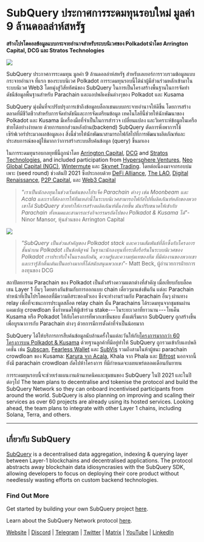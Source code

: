 # SubQuery ประกาศการระดมทุนรอบใหม่ มูลค่า 9 ล้านดอลล่าห์สหรัฐ

**สร้างโปรโตคอลข้อมูลแบบกระจายอำนาจสำหรับระบบนิเวศของ Polkadot นำโดย Arrington Capital, DCG และ Stratos Technologies**

![](https://cdn-images-1.medium.com/max/1600/0*PR4oqrB9Am03VseR)

SubQuery ประกาศการระดมทุน มูลค่า 9 ล้านดอลล่าห์สหรัฐ สำหรับเลเยอร์การรวบรวมข้อมูลแบบกระจายอำนาจ ที่แรก ของระบบนิเวศ Polkadot การระดมทุนรอบนี้ได้นำผู้มีส่วนร่วมหลักเข้ามาในระบบนิเวศ Web3 โดยมุ่งสู่วิสัยทัศน์ของ SubQuery ในการเป็นโครงสร้างพื้นฐานในการจัดทำดัชนีข้อมูลพื้นฐานสำหรับ Parachain และแอปพลิเคชันต่างๆของ Polkadot และ Kusama

SubQuery มุ่งมั่นที่จะปรับปรุงการเข้าถึงข้อมูลบล็อกเชนแบบกระจายอำนาจให้ดีขึ้น โดยการสร้างตลาดที่มีชีวิตชีวาสำหรับการจัดทำดัชนีและการจัดเตรียมข้อมูล เทคโนโลยีนี้ช่วยให้นักพัฒนาของ Polkadot และ Kusama มีเครื่องมือที่จำเป็นในการสำรวจ เปลี่ยนแปลง และวิเคราะห์ข้อมูลในเครือข่ายได้อย่างง่ายดาย ด้วยการแยกส่วนหลังบ้าน(backend) SubQuery ตัดการพึ่งพาการใช้เซิร์ฟเวอร์ประมวลผลข้อมูลเอง สิ่งนี้ช่วยให้นักพัฒนาสามารถโฟกัสไปที่การพัฒนาผลิตภัณฑ์และประสบการณ์ของผู้ใช้มากกว่าการสร้างระบบสืบค้นข้อมูล (query) ขึ้นมาเอง

ในการระดมทุนรอบกลยุทธิ์นี้ถูกนำโดย [Arrington Capital](https://arringtonxrpcapital.com/), [DCG](https://dcg.co/) and [Stratos Technologies](https://www.stratoslp.com/), and included participation from [Hypersphere Ventures](https://hypersphere.ventures/), [Neo Global Capital (NGC)](http://ngc.fund/), [Wintermute](https://www.wintermute.com/) และ [Skynet Trading](http://skynettrading.com/). โดยต่อเนื่องมาจากรอบบ่มเพาะ (seed round) ช่วงต้นปี 2021 ซึ่งประกอบด้วย [DeFi Alliance](https://defialliance.co/), [The LAO](https://www.thelao.io/), [Digital Renaissance](https://drf.ee/), [P2P Capital](https://www.p2pcap.com/), และ [Web3 Capital](https://web3.capital/)

> *"เราเป็นนักลงทุนในช่วงเริ่มต้นของโปรเจ็ค Parachain ต่างๆ เช่น Moonbeam และ Acala และเราก็ต้องการให้ทีมเหล่านี้ในระบบนิเวศสามารถโฟกัสไปที่ผลิตภัณฑ์หลักของพวกเขาได้ SubQuery ช่วยทำให้การสร้างผลิตภัณฑ์นั้นง่ายขึ้น มันปรับขนาดให้เข้ากับ Parachain ทั้งหมดและสามารถเร่งกิจกรรมรถัดไปของ Polkadot & Kusama ได้"*- Ninor Mansor, หุ้นส่วนของ Arrington Capital

![](https://cdn-images-1.medium.com/max/1600/1*j4VHuY_BgjkYv_bQ6_DmcQ.gif)

> *"SubQuery เป็นส่วนสำคัญของ Polkadot stack และความสัมพันธ์ที่ลึกซึ้งกับโครงการชั้นนำบน Polkadot เป็นข้อพิสูจน์ ในฐานะนักลงทุนที่กระตือรือร้นในระบบนิเวศของ Polkadot เราประทับใจในแรงผลักดัน, ความรู้และความทุ่มเทของทีม ที่มีต่องานของพวกเขา และเรารู้สึกตื่นเต้นเป็นอย่างมากที่ได้สนับสนุนพวกเขา"*- Matt Beck, ผู้อำนวยการฝ่ายการลงทุนของ DCG

สถาปัตยกรรม Parachain ของ Polkadot เป็นตัวสร้างความแตกต่างที่สำคัญ เมื่อเทียบกับบล็อคเชน Layer 1 อื่นๆ โดยตรงกันข้ามกับการออกแบบ chain เดี่ยวๆมาแข่งขันกัน แต่ละ Parachain ทำหน้าที่เป็นโปรโตคอลที่มีความอิสระของตัวเอง ซึ่งจะทำงานร่วมกับ Parachain อื่นๆ ผ่านทาง relay เพื่อที่จะชนะการประมูลสล็อต relay chain นั้น Parachains ได้ระดมทุนจากชุมชนผ่านแคมเปญ crowdloan ซึ่งกำหนดให้ผู้เข้าร่วม stake--- ในระยะเวลาที่ยาวนาน --- โทเค็น Kusama หรือ Polkadot ให้กับโครงการที่พวกเขาชื่นชอบ ตั้งแต่เริ่มแรก SubQuery ถูกสร้างขึ้นเพื่อบูรณาการกับ Parachain ต่างๆ ด้วยการมีการตั้งค่าที่จำเป็นน้อยมาก

SubQuery ได้ให้บริการการสืบค้นข้อมูลนับล้านครั้งในแต่ละวันให้กับ[โครงการมากกว่า 60 โครงการบน Polkadot & Kusama](https://explorer.subquery.network/) ด้วยฐานลูกค้าที่มีอยู่ทำให้ SubQuery ถูกรวมเข้ากับแอปพลิเคชั่น เช่น [Subscan](https://subquery.medium.com/subscans-multi-signature-tool-powered-by-subquery-926da3e4fc25), [Fearless Wallet](https://explorer.subquery.network/subquery/ef1rspb/fearless-wallet) และ [SubVis](https://subquery.medium.com/explore-kusama-auctions-with-subvis-io-and-subquery-522351538d17) รวมถึงสามในห้าผู้ชนะ parachain crowdloan ของ Kusama: [Karura จาก Acala](https://subquery.medium.com/karura-integrates-with-subquery-to-aggregate-and-serve-defi-data-to-kusama-builders-d34f0e722311), Khala จาก Phala และ [Bifrost](https://subquery.medium.com/bifrost-chooses-subquery-to-provide-the-data-for-their-new-dapp-c8005ee54f38) นอกจากนี้ยังมี parachain crowdloan ถัดไปห้าโครงการ ที่มีกำหนดจะเผยแพร่ตลอดเดือนกันยายน

การระดมทุนรอบนี้จะช่วยเร่งแผนงานด้านเทคนิคและชุมชนของ SubQuery ในปี 2021 และในปีต่อๆไป The team plans to decentralise and tokenise the protocol and build the SubQuery Network so they can onboard incentivised participants from around the world. SubQuery is also planning on improving and scaling their services as over 60 projects are already using its hosted services. Looking ahead, the team plans to integrate with other Layer 1 chains, including Solana, Terra, and others.

* * * * *

## เกี่ยวกับ SubQuery

[SubQuery](https://subquery.network) is a decentralised data aggregation, indexing & querying layer between Layer-1 blockchains and decentralised applications. The protocol abstracts away blockchain data idiosyncrasies with the SubQuery SDK, allowing developers to focus on deploying their core product without needlessly wasting efforts on custom backend technologies.

### Find Out More

Get started by building your own SubQuery project [here](https://doc.subquery.network/).

Learn about the SubQuery Network protocol [here](https://static.subquery.network/whitepaper.pdf).

[Website](https://subquery.network/) | [Discord](https://discord.com/invite/78zg8aBSMG) | [Telegram](https://t.me/subquerynetwork) | [Twitter](https://twitter.com/subquerynetwork) | [Matrix](https://matrix.to/#/#subquery:matrix.org) | [YouTube](https://www.youtube.com/channel/UCi1a6NUUjegcLHDFLr7CqLw) | [LinkedIn](https://www.linkedin.com/company/subquery)